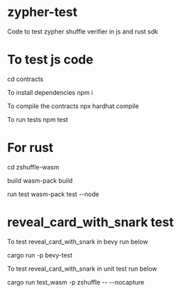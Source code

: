 # zypher-test
Code to test zypher shuffle verifier in js and rust sdk

# To test js code
cd contracts

To install dependencies
npm i

To compile the contracts
npx hardhat compile

To run tests
npm test

# For rust 
cd zshuffle-wasm

build
wasm-pack build

run test
wasm-pack test --node


# reveal_card_with_snark test

To test reveal_card_with_snark in bevy run below

cargo run -p bevy-test

To test reveal_card_with_snark in unit test run below

cargo run test_wasm -p zshuffle -- --nocapture
